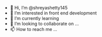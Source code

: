 - 👋 Hi, I’m @shreyashetty145
- 👀 I’m interested in front end development
- 🌱 I’m currently learning 
- 💞️ I’m looking to collaborate on ...
- 📫 How to reach me ...

<!---
shreyashetty145/shreyashetty145 is a ✨ special ✨ repository because its `README.md` (this file) appears on your GitHub profile.
You can click the Preview link to take a look at your changes.
--->
